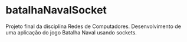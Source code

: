 # batalhaNavalSocket
Projeto final da disciplina Redes de Computadores.
Desenvolvimento de uma aplicação do jogo Batalha Naval usando sockets.
